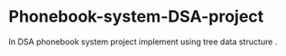# Phonebook-system-DSA-project
In DSA phonebook system project implement using tree data structure .
